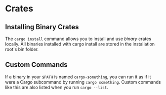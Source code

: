 # Crates

## Installing Binary Crates

The `cargo install` command allows you to install and use *binary* crates locally.
All binaries installed with cargo install are stored in the installation root's bin folder.

## Custom Commands

If a binary in your `$PATH` is named `cargo-something`, 
you can run it as if it were a Cargo subcommand by running `cargo something`.
Custom commands like this are also listed when you run `cargo --list`.
